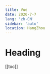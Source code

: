 ```yaml
---
title: Vue
date: 2020-7-7
lang: 'zh-CN'
sidebar: 'auto'
location: HangZhou
---
```


# Heading
[[toc]]